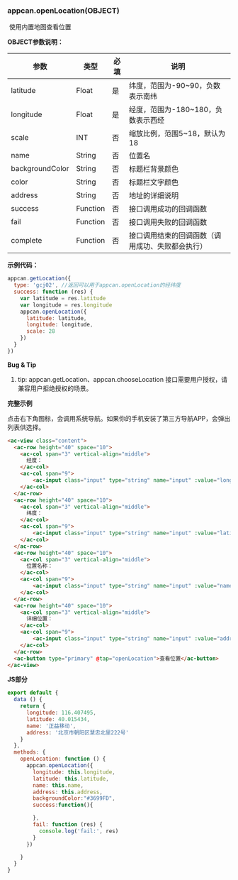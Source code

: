 ### appcan.openLocation(OBJECT)
​ 使用内置地图查看位置

**OBJECT参数说明：**

参数 | 类型 | 必填 | 说明
---|---|---|---
latitude | Float | 是 | 纬度，范围为-90~90，负数表示南纬
longitude | Float | 是 | 经度，范围为-180~180，负数表示西经
scale | INT | 否 | 缩放比例，范围5~18，默认为18
name | String | 否 | 位置名
backgroundColor | String | 否 | 标题栏背景颜色
color | String | 否 | 标题栏文字颜色
address | String | 否 | 地址的详细说明
success | Function | 否 | 接口调用成功的回调函数
fail | Function | 否 | 接口调用失败的回调函数
complete | Function | 否 | 接口调用结束的回调函数（调用成功、失败都会执行）

**示例代码：**

```javascript
appcan.getLocation({
  type: 'gcj02', //返回可以用于appcan.openLocation的经纬度
  success: function (res) {
    var latitude = res.latitude
    var longitude = res.longitude
    appcan.openLocation({
      latitude: latitude,
      longitude: longitude,
      scale: 28
    })
  }
})
```
**Bug & Tip**

1. tip: appcan.getLocation、appcan.chooseLocation 接口需要用户授权，请兼容用户拒绝授权的场景。

**完整示例**

点击右下角图标，会调用系统导航。如果你的手机安装了第三方导航APP，会弹出列表供选择。

   
```html
<ac-view class="content">
  <ac-row height="40" space="10">
    <ac-col span="3" vertical-align="middle">
      经度：
    </ac-col>
    <ac-col span="9">
        <ac-input class="input" type="string" name="input" :value="longitude"></ac-input>
    </ac-col>
  </ac-row>
  <ac-row height="40" space="10">
    <ac-col span="3" vertical-align="middle">
      纬度：
    </ac-col>
    <ac-col span="9">
        <ac-input class="input" type="string" name="input" :value="latitude"></ac-input>
    </ac-col>
  </ac-row>
  <ac-row height="40" space="10">
    <ac-col span="3" vertical-align="middle">
      位置名称：
    </ac-col>
    <ac-col span="9">
        <ac-input class="input" type="string" name="input" :value="name"></ac-input>
    </ac-col>
  </ac-row>
  <ac-row height="40" space="10">
    <ac-col span="3" vertical-align="middle">
      详细位置：
    </ac-col>
    <ac-col span="9">
        <ac-input class="input" type="string" name="input" :value="address"></ac-input>
    </ac-col>
  </ac-row>
  <ac-button type="primary" @tap="openLocation">查看位置</ac-button>
</ac-view>
```
**JS部分**


```javascript
export default {
  data () {
    return {
      longitude: 116.407495,
      latitude: 40.015434,
      name: '正益移动',
      address: '北京市朝阳区慧忠北里222号'
    }
  },
  methods: {
    openLocation: function () {
      appcan.openLocation({
        longitude: this.longitude,
        latitude: this.latitude,
        name: this.name,
        address: this.address,
        backgroundColor:"#3699FD",
        success:function(){

        },
        fail: function (res) {
          console.log('fail:', res)
        }
      })

    }
  }
}
```
